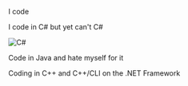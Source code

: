I code

I code in C# but yet can't C# 


![C#](https://github.com/user-attachments/assets/df959238-a108-4659-a45d-8823b0d778a3)


Code in Java and hate myself for it

Coding in C++ and C++/CLI on the .NET Framework

